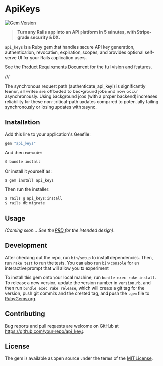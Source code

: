 # ApiKeys

[![Gem Version](https://badge.fury.io/rb/pay.svg)](https://badge.fury.io/rb/pay)

> **Turn any Rails app into an API platform in 5 minutes, with Stripe-grade security & DX.**

`api_keys` is a Ruby gem that handles secure API key generation, authentication, revocation, expiration, scopes, and provides optional self-serve UI for your Rails application users.

See the [Product Requirements Document](.cursor/prd.md) for the full vision and features.


///

The synchronous request path (authenticate_api_key!) is significantly leaner, all writes are offloaded to background jobs and now occur asynchronously.
 Using background jobs (with a proper backend) increases reliability for these non-critical-path updates compared to potentially failing synchronously or losing updates with :async.

## Installation

Add this line to your application's Gemfile:

```ruby
gem "api_keys"
```

And then execute:

```bash
$ bundle install
```

Or install it yourself as:

```bash
$ gem install api_keys
```

Then run the installer:

```bash
$ rails g api_keys:install
$ rails db:migrate
```

## Usage

_(Coming soon... See the [PRD](.cursor/prd.md) for the intended design)_.

## Development

After checking out the repo, run `bin/setup` to install dependencies. Then, run `rake test` to run the tests. You can also run `bin/console` for an interactive prompt that will allow you to experiment.

To install this gem onto your local machine, run `bundle exec rake install`. To release a new version, update the version number in `version.rb`, and then run `bundle exec rake release`, which will create a git tag for the version, push git commits and the created tag, and push the `.gem` file to [RubyGems.org](https://rubygems.org).

## Contributing

Bug reports and pull requests are welcome on GitHub at https://github.com/your-repo/api_keys. <!-- TODO: Update link -->

## License

The gem is available as open source under the terms of the [MIT License](LICENSE.txt).


